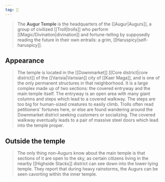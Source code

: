```yaml
---
tag: 🕍
---
```

> The **Augur Temple** is the headquarters of the [[Augur|Augurs]], a group of civilized [[Troll|trolls]] who perform [[Magic/Divination|divination]] and fortune-telling by supposedly reading the future in their own entrails: a grim, [[Haruspicy|self-haruspicy]].


## Appearance

> The temple is located in the [[Downmarket]] [[Core district|core district]] of the [[Varisia|Varisian]] city of [[Kaer Maga]], and is one of the only permanent structures in that neighborhood. It is a large complex made up of two sections: the covered entryway and the main temple itself. The entryway is an open area with many giant columns and steps which lead to a covered walkway. The steps are too big for human-sized creatures to easily climb. Trolls often read petitioners' fortunes here, or else are found wandering around the Downmarket district seeking customers or socializing. The covered walkway eventually leads to a pair of massive steel doors which lead into the temple proper.


## Outside the temple

> The only thing non-Augurs know about the main temple is that sections of it are open to the sky, as certain citizens living in the nearby [[Highside Stacks]] district can see down into the lower-lying temple. They report that during heavy rainstorms, the Augurs can be seen cavorting within the inner temple.









